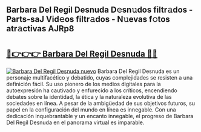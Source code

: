 ## Barbara Del Regil Desnuda D𝚎sn𝚞dos filtr𝚊dos - Parts-saJ Vid𝚎os filtr𝚊dos - N𝚞evas f𝚘tos atr𝚊ctivas AJRp8

# <h2><a href="http://mbe38z7.tromn.icu/?c=Barbara+Del+Regil+Desnuda">🔗👉👉👉 Barbara Del Regil Desnuda 🔗🔗</a></h2>

[![Barbara Del Regil Desnuda nuevo](https://i.imgur.com/pEAQMta.gif)](http://mbe38z7.tromn.icu/?c=Barbara+Del+Regil+Desnuda)
Barbara Del Regil Desnuda es un personaje multifacético y debatido, cuyas complejidades se resisten a una definición fácil.  Su uso pionero de los medios digitales para la autoexpresión ha cautivado y enfurecido a los críticos, encendiendo debates sobre la identidad, la ética y la naturaleza evolutiva de las sociedades en línea. A pesar de la ambigüedad de sus objetivos futuros, su papel en la configuración del mundo en línea es innegable. Con una dedicación inquebrantable y un encanto innegable, el progreso de Barbara Del Regil Desnuda en el panorama virtual es imparable.
